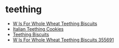 # teething

 * [W Is For Whole Wheat Teething Biscuits](../../index/w/w-is-for-whole-wheat-teething-biscuits-355691.json)
 * [Italian Teething Cookies](../../index/i/italian-teething-cookies.json)
 * [Teething Biscuits](../../index/t/teething-biscuits.json)
 * [W Is For Whole Wheat Teething Biscuits 355691](../../index/w/w-is-for-whole-wheat-teething-biscuits-355691.json)
